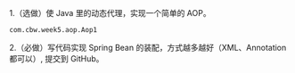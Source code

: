 1.（选做）使 Java 里的动态代理，实现一个简单的 AOP。
    
    com.cbw.week5.aop.Aop1

2.（必做）写代码实现 Spring Bean 的装配，方式越多越好（XML、Annotation 都可以）, 提交到 GitHub。


